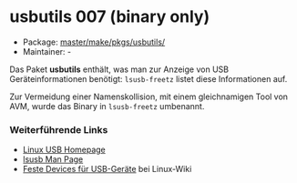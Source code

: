 # usbutils 007 (binary only)
 - Package: [master/make/pkgs/usbutils/](https://github.com/Freetz-NG/freetz-ng/tree/master/make/pkgs/usbutils/)
 - Maintainer: -

Das Paket **usbutils** enthält, was man zur Anzeige von USB
Geräteinformationen benötigt: `lsusb-freetz` listet diese Informationen
auf.

Zur Vermeidung einer Namenskollision, mit einem gleichnamigen Tool von
AVM, wurde das Binary in `lsusb-freetz` umbenannt.

### Weiterführende Links

-   [Linux USB Homepage](http://www.linux-usb.org/)
-   [lsusb Man
    Page](http://man-wiki.net/index.php/8:lsusb)
-   [Feste Devices für
    USB-Geräte](http://wiki.marcelwinkel.de/index.php/Main/FesteDevicesF%FCrUsb-Ger%E4te)
    bei Linux-Wiki


